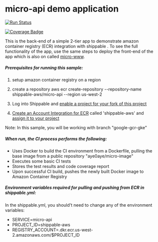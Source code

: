 # micro-api demo application

[![Run Status](https://api.shippable.com/projects/574497362a8192902e214243/badge?branch=google-gcr-gke)](https://app.shippable.com/projects/574497362a8192902e214243)

[![Coverage Badge](https://api.shippable.com/projects/574497362a8192902e214243/coverageBadge?branch=google-gcr-gke)](https://app.shippable.com/projects/574497362a8192902e214243)

This is the back-end of a simple 2-tier app to demonstrate amazon container registry (ECR) integration with shippable
.  To see the full functionality of the app, use the same steps to deploy the front-end of the app which is also
on  called [micro-www](https://github.com/prabhuinbarajan/micro-www/tree/google-gcr-gke).

##### Prerequisites for running this sample:
1. setup amazon container registry on a region
2. create a repository 
    aws ecr create-repository --repository-name shippable-aws/micro-api --region us-west-2

3. Log into Shippable and [enable a project for your fork of this project](http://docs.shippable.com/ci_subscriptions/#enabling-a-project)
4. [Create an Account Integration for ECR](http://docs.shippable.com/int_docker_registries/#google-container-registry-gcr)
 called 'shippable-aws' and [assign it to your project](http://docs.shippable.com/ci_projects/#enabling-integrations)

 Note: In this sample, you will be working with branch "google-gcr-gke"

##### When run, the CI process performs the following:
* Uses Docker to build the CI environment from a Dockerfile, pulling the base image from a public repository "aye0aye/micro-image"
* Executes some basic CI tests
* Stores the test results and code coverage report
* Upon successful CI build, pushes the newly built Docker image to Amazon Container Registry

##### Environment variables required for pulling and pushing from ECR in shippable.yml:
In the shippable.yml, you should't need to change any of the environment variables:
- SERVICE=micro-api
- PROJECT_ID=shippable-aws
- REGISTRY_ACCOUNT=<acctid>.dkr.ecr.us-west-2.amazonaws.com/$PROJECT_ID
